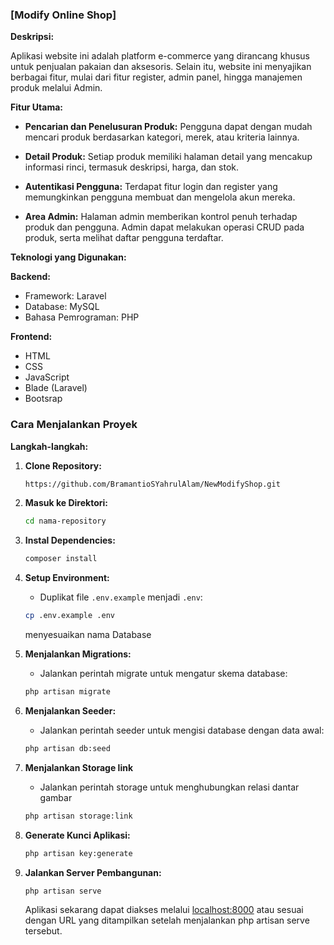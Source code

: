 ### [Modify Online Shop]

**Deskripsi:**

Aplikasi website ini adalah platform e-commerce yang dirancang khusus untuk penjualan pakaian dan aksesoris. Selain itu, website ini menyajikan berbagai fitur, mulai dari fitur register, admin panel, hingga manajemen produk melalui Admin.

**Fitur Utama:**

- **Pencarian dan Penelusuran Produk:**
  Pengguna dapat dengan mudah mencari produk berdasarkan kategori, merek, atau kriteria lainnya.

- **Detail Produk:**
  Setiap produk memiliki halaman detail yang mencakup informasi rinci, termasuk deskripsi, harga, dan stok.

- **Autentikasi Pengguna:**
  Terdapat fitur login dan register yang memungkinkan pengguna membuat dan mengelola akun mereka.

- **Area Admin:**
  Halaman admin memberikan kontrol penuh terhadap produk dan pengguna. Admin dapat melakukan operasi CRUD pada produk, serta melihat daftar pengguna terdaftar.

**Teknologi yang Digunakan:**

**Backend:**
- Framework: Laravel
- Database: MySQL
- Bahasa Pemrograman: PHP

**Frontend:**
- HTML
- CSS
- JavaScript
- Blade (Laravel)
- Bootsrap

### Cara Menjalankan Proyek

**Langkah-langkah:**

1. **Clone Repository:**
   ```bash
   https://github.com/BramantioSYahrulAlam/NewModifyShop.git
   ```

2. **Masuk ke Direktori:**
   ```bash
   cd nama-repository
   ```

3. **Instal Dependencies:**
   ```bash
   composer install
   ```

4. **Setup Environment:**
   - Duplikat file `.env.example` menjadi `.env`:
    ```bash
    cp .env.example .env
    ```
     menyesuaikan nama Database 

5. **Menjalankan Migrations:**
   - Jalankan perintah migrate untuk mengatur skema database:
    ```bash
    php artisan migrate
    ```

6. **Menjalankan Seeder:**
   - Jalankan perintah seeder untuk mengisi database dengan data awal:
    ```bash
    php artisan db:seed
    ```

7. **Menjalankan Storage link**
    - Jalankan perintah storage untuk menghubungkan relasi dantar gambar
    ```bash
    php artisan storage:link
    ```

7. **Generate Kunci Aplikasi:**
   ```bash
   php artisan key:generate
   ```

8. **Jalankan Server Pembangunan:**
   ```bash
   php artisan serve
   ```

   Aplikasi sekarang dapat diakses melalui [localhost:8000](http://localhost:8000) atau sesuai dengan URL yang ditampilkan setelah menjalankan php artisan serve tersebut.
